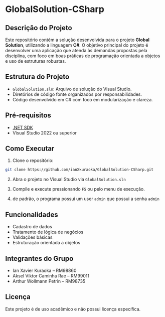 # GlobalSolution-CSharp

## Descrição do Projeto

Este repositório contém a solução desenvolvida para o projeto **Global Solution**, utilizando a linguagem **C#**. O objetivo principal do projeto é desenvolver uma aplicação que atenda às demandas propostas pela disciplina, com foco em boas práticas de programação orientada a objetos e uso de estruturas robustas.

## Estrutura do Projeto

- `GlobalSolution.sln`: Arquivo de solução do Visual Studio.
- Diretórios de código fonte organizados por responsabilidades.
- Código desenvolvido em C# com foco em modularização e clareza.

## Pré-requisitos

- [.NET SDK](https://dotnet.microsoft.com/download)
- Visual Studio 2022 ou superior

## Como Executar

1. Clone o repositório:
```bash
git clone https://github.com/ianXkuraoka/GlobalSolution-CSharp.git
```

2. Abra o projeto no Visual Studio via `GlobalSolution.sln`

3. Compile e execute pressionando `F5` ou pelo menu de execução.

4. de padrão, o programa possui um user `admin` que possui a senha `admin`

## Funcionalidades

- Cadastro de dados
- Tratamento de lógica de negócios
- Validações básicas
- Estruturação orientada a objetos

## Integrantes do Grupo

- Ian Xavier Kuraoka – RM98860
- Aksel Viktor Caminha Rae – RM99011
- Arthur Wollmann Petrin – RM98735

## Licença

Este projeto é de uso acadêmico e não possui licença específica.
